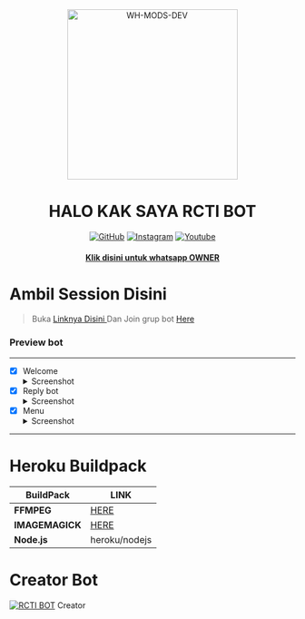 <div align="center">
<img src="https://i.postimg.cc/CxyJv60j/download.jpg" alt="WH-MODS-DEV" width="300" />

</p>
<h1 align="center">HALO KAK SAYA RCTI BOT</h1>

>
>
>
</div>
<p align="center">
  <a href="https://chat.whatsapp.com/GOdtUKyFn04ECxqqOrFf4G"><img title="GitHub" src="https://img.shields.io/badge/Github-ramlaidi.svg?style=for-the-badge&logo=github" /></a>
  <a href="https://chat.whatsapp.com/GOdtUKyFn04ECxqqOrFf4G"><img title="Instagram " src="https://img.shields.io/badge/Instagram-Hyzerr.svg?style=for-the-badge&logo=instagram" /></a>
  <a href="https://chat.whatsapp.com/GOdtUKyFn04ECxqqOrFf4G"><img title="Youtube" src="https://img.shields.io/badge/Youtube-Hyzerr.svg?style=for-the-badge&logo=youtube" /></a>
  <h4 align="center">
  <a
  <a href="https://wa.me/6289516947204">Klik disini untuk whatsapp OWNER </a>
</h4>
</p>

# Ambil Session Disini

> Buka [ Linknya Disini ](https://replit.com/@zeeoneofc/Session-Md?lite=1&outputonly=1#.replit) 
> Dan Join grup bot [ Here ](https://chat.whatsapp.com/GOdtUKyFn04ECxqqOrFf4G) 

### Preview bot
------------------
- [x] Welcome <details><summary>Screenshot</summary><img src="https://telegra.ph/file/b3b7dff3e285c84442c3c.jpg"></details>
- [x] Reply bot <details><summary>Screenshot</summary><img src="https://telegra.ph/file/98c48528bd962f279ea7e.jpg"></details>
- [x] Menu  <details><summary>Screenshot</summary><img src="https://telegra.ph/file/dc3565c53a09154ef745e.jpg"></details>
------------------

# Heroku Buildpack

| BuildPack | LINK |
|--------|--------|
| **FFMPEG** |[HERE](https://github.com/jonathanong/heroku-buildpack-ffmpeg-latest) |
| **IMAGEMAGICK** | [HERE](https://github.com/mcollina/heroku-buildpack-imagemagick.git) |
| **Node.js**     | heroku/nodejs|

# Creator Bot
[![RCTI BOT](https://github.com/Wahidhidayatulla.png?size=200)](https://chat.whatsapp.com/GOdtUKyFn04ECxqqOrFf4G) 
Creator
